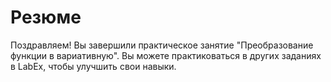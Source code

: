 # Резюме

Поздравляем! Вы завершили практическое занятие "Преобразование функции в вариативную". Вы можете практиковаться в других заданиях в LabEx, чтобы улучшить свои навыки.
